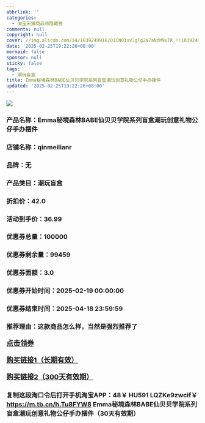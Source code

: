 ```yaml
---
abbrlink: ''
categories:
  - 淘宝天猫商品领隐藏券
comments: null
copyright: null
cover: //img.alicdn.com/i4/1039249916/O1CN01uVJglg2N7aNzM9uTK_!!1039249916.jpg
date: '2025-02-25T19:22:26+08:00'
mermaid: false
sponsor: null
sticky: false
tags:
  - 潮玩盲盒
title: Emma秘境森林BABE仙贝贝学院系列盲盒潮玩创意礼物公仔手办摆件
updated: '2025-02-25T19:22:26+08:00'
--- 
```


![](//img.alicdn.com/i4/1039249916/O1CN01uVJglg2N7aNzM9uTK_!!1039249916.jpg)

### 产品名称：Emma秘境森林BABE仙贝贝学院系列盲盒潮玩创意礼物公仔手办摆件
### 店铺名称：qinmeilianr
### 品牌：无
### 产品类目：潮玩盲盒
### 折扣价：42.0
### 活动到手价：36.99
### 优惠券总量：100000
### 优惠券剩余量：99459
### 优惠券面额：3.0
### 优惠券开始时间：2025-02-19 00:00:00	
### 优惠券结束时间：2025-04-18 23:59:59	
### 推荐理由：这款商品怎么样，当然是强烈推荐了

<p style="font-size: 18px; font-weight: bold;">
  <a href="https://uland.taobao.com/coupon/edetail?e=GpYVhfSkuM2lhHvvyUNXZfh8CuWt5YH5OVuOuRD5gLJMmdsrkidbOUV9IBA4kmjLMWdM1qY6shxbZH4dB3mePWnwwwGjT7D%2FukpPj0dqtsMtZXFFZeRmdLxOdDjtgH%2FiE2N7Nvi%2FkYdyBOK%2B8KjzSuzY3MUSAX0G1TP3uC6T%2BzrKa4jyh4U%2Bo8ZjIZPZOGn%2BdgECB%2FnbLA%2BNfiknwDwgYS%2FsWqyKYTVEvx24htuqzYwDHXLApfbZC9QqW3sOLwhktPOJekJ4J8iFtI6%2BGfK0wf73p6l7F9NZsUEHBXZhp%2BZwy7cgGF%2BpAO4bxC%2B7zJfQiCpAJSP9%2Brk%3D&traceId=0b515d4517407227641888116d126c&union_lens=lensId%3AOPT%401740722766%4021468f81_0dea_1954b298428_6d1f%4001%40eyJmbG9vcklkIjo3MzM1NH0ie" target="_blank">点击领券</a>
</p>
<p style="font-size: 18px; font-weight: bold;">
  <a href="https://s.click.taobao.com/t?e=m%3D2%26s%3DnCDvXMohUA5w4vFB6t2Z2ueEDrYVVa64LKpWJ%2Bin0XLjf2vlNIV67uW8xal2bDKcahEP0ZrOLIr3ID%2FV1RqsF4wnCJeELi4I%2FIEn%2BS1IjHAB0ghlTd7WlZVm%2FOAUUFw71qrpxiwMoCNxc1AtbZGVS8xHpMmoe4yS2xazX5gcwgMLZMqoQW%2BfuB6GmlJyRiVTIL1iwMBjdoyUWEQa4TwfMmPoiYuZuK48L6%2FYROKvkaZySfiPqzCohGWlinW%2BGMOp%2FNqgdWytdIyPgysBSxHfUOXVLEPDWL24ENMl8p5WAbIY3FRvJ%2Bva4CGFCzYOOqAQ" target="_blank">购买链接1（长期有效）</a>
</p>
<p style="font-size: 18px; font-weight: bold;">
  <a href="https://s.click.taobao.com/WnQYVNs" target="_blank">购买链接2（300天有效期）</a>
</p>

### 复制这段淘口令后打开手机淘宝APP：48￥ HU591 LQZKe9zwcif￥ https://m.tb.cn/h.Tu8FYW8  Emma秘境森林BABE仙贝贝学院系列盲盒潮玩创意礼物公仔手办摆件（30天有效期）
